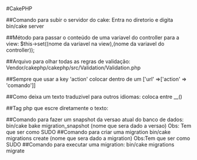#CakePHP

##Comando para subir o servidor do cake:
Entra no diretorio e digita bin/cake server


##Método para passar o conteúdo de uma variavel do controller para a view:
$this->set((nome da variavel na view),(nome da variavel do controller));

##Arquivo para olhar todas as regras de validação:
Vendor/cakephp/cakephp/src/Validation/Validation.php

##Sempre que usar a key 'action' colocar dentro de um ['url' =>['action' => 'comando']]

##Como deixa um texto traduzivel para outros idiomas:
coloca entre __()

##Tag php que escre diretamente o texto:
<?= >

##Comando para fazer um snapshot da versao atual do banco de dados:
bin/cake bake migration_snapshot (nome que sera dado a versao)

Obs: Tem que ser como SUDO


##Comando para criar uma migration
 bin/cake migrations create (nome que sera dado a migration)

Obs:Tem que ser como SUDO

##Comando para executar uma migration:
bin/cake migrations migrate
